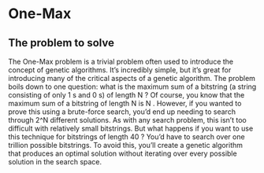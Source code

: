# One-Max

## The problem to solve

The One-Max problem is a trivial problem often used to introduce the concept
of genetic algorithms. It’s incredibly simple, but it’s great for introducing many
of the critical aspects of a genetic algorithm. The problem boils down to one
question: what is the maximum sum of a bitstring (a string consisting of only
1 s and 0 s) of length N ?
Of course, you know that the maximum sum of a bitstring of length N is N .
However, if you wanted to prove this using a brute-force search, you’d end
up needing to search through 2^N different solutions. As with any search
problem, this isn’t too difficult with relatively small bitstrings. But what
happens if you want to use this technique for bitstrings of length 40 ? You’d
have to search over one trillion possible bitstrings. To avoid this, you’ll create
a genetic algorithm that produces an optimal solution without iterating over
every possible solution in the search space.
